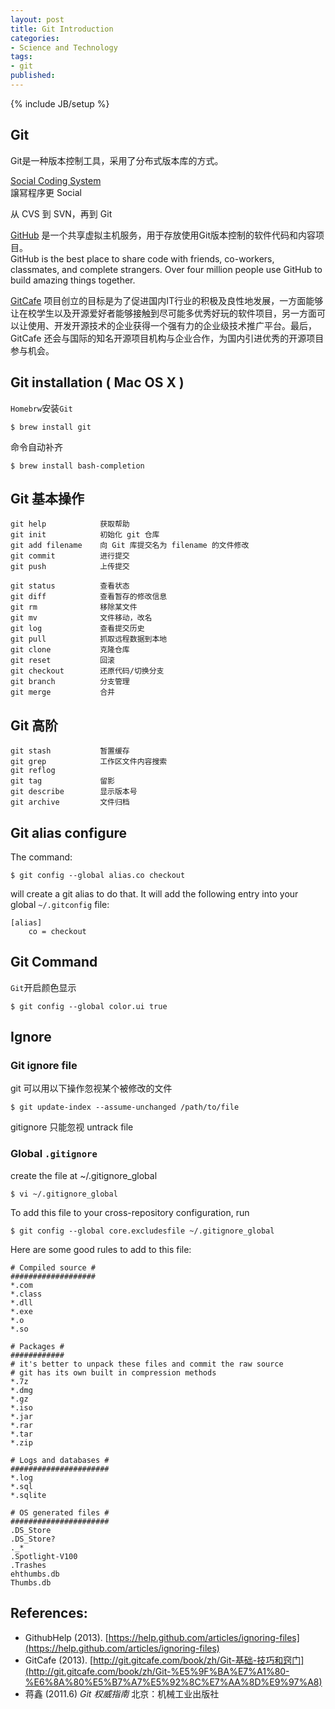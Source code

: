 ```yaml
---
layout: post
title: Git Introduction
categories:
- Science and Technology
tags:
- git
published:
---
```

{% include JB/setup %}

## Git

Git是一种版本控制工具，采用了分布式版本库的方式。

[Social Coding System](https://www.slideshare.net/slideshow/embed_code/9106941)  
譲冩程序更 Social

从 CVS 到 SVN，再到 Git

[GitHub](https://github.com) 是一个共享虚拟主机服务，用于存放使用Git版本控制的软件代码和内容项目。  
GitHub is the best place to share code with friends, co-workers, classmates, and complete strangers. Over four million people use GitHub to build amazing things together.

[GitCafe](https://gitcafe.com) 项目创立的目标是为了促进国内IT行业的积极及良性地发展，一方面能够让在校学生以及开源爱好者能够接触到尽可能多优秀好玩的软件项目，另一方面可以让使用、开发开源技术的企业获得一个强有力的企业级技术推广平台。最后，GitCafe 还会与国际的知名开源项目机构与企业合作，为国内引进优秀的开源项目参与机会。

## Git installation ( Mac OS X )

`Homebrw`安装`Git`

    $ brew install git

命令自动补齐

    $ brew install bash-completion


## Git 基本操作

    git help            获取帮助
    git init            初始化 git 仓库
    git add filename    向 Git 库提交名为 filename 的文件修改
    git commit          进行提交
    git push            上传提交

    git status          查看状态
    git diff            查看暂存的修改信息
    git rm              移除某文件
    git mv              文件移动，改名
    git log             查看提交历史
    git pull            抓取远程数据到本地
    git clone           克隆仓库
    git reset           回滚
    git checkout        还原代码/切换分支
    git branch          分支管理
    git merge           合并

## Git 高阶

    git stash           暂置缓存
    git grep            工作区文件内容搜索
    git reflog
    git tag             留影
    git describe        显示版本号
    git archive         文件归档


## Git alias configure

The command:

    $ git config --global alias.co checkout

will create a git alias to do that. It will add the following entry into your global `~/.gitconfig` file:

    [alias]
        co = checkout


## Git Command

`Git`开启颜色显示

    $ git config --global color.ui true

## Ignore

### Git ignore file
git 可以用以下操作忽视某个被修改的文件

    $ git update-index --assume-unchanged /path/to/file

gitignore 只能忽视 untrack file



### Global `.gitignore`
create the file at ~/.gitignore_global

    $ vi ~/.gitignore_global

To add this file to your cross-repository configuration, run

    $ git config --global core.excludesfile ~/.gitignore_global

Here are some good rules to add to this file:  

    # Compiled source #
    ###################
    *.com
    *.class
    *.dll
    *.exe
    *.o
    *.so

    # Packages #
    ############
    # it's better to unpack these files and commit the raw source
    # git has its own built in compression methods
    *.7z
    *.dmg
    *.gz
    *.iso
    *.jar
    *.rar
    *.tar
    *.zip

    # Logs and databases #
    ######################
    *.log
    *.sql
    *.sqlite

    # OS generated files #
    ######################
    .DS_Store
    .DS_Store?
    ._*
    .Spotlight-V100
    .Trashes
    ehthumbs.db
    Thumbs.db


## References:
* GithubHelp (2013). [https://help.github.com/articles/ignoring-files](https://help.github.com/articles/ignoring-files)
* GitCafe (2013). [http://git.gitcafe.com/book/zh/Git-基础-技巧和窍门](http://git.gitcafe.com/book/zh/Git-%E5%9F%BA%E7%A1%80-%E6%8A%80%E5%B7%A7%E5%92%8C%E7%AA%8D%E9%97%A8)
* 蒋鑫 (2011.6) <em>Git 权威指南</em> 北京：机械工业出版社